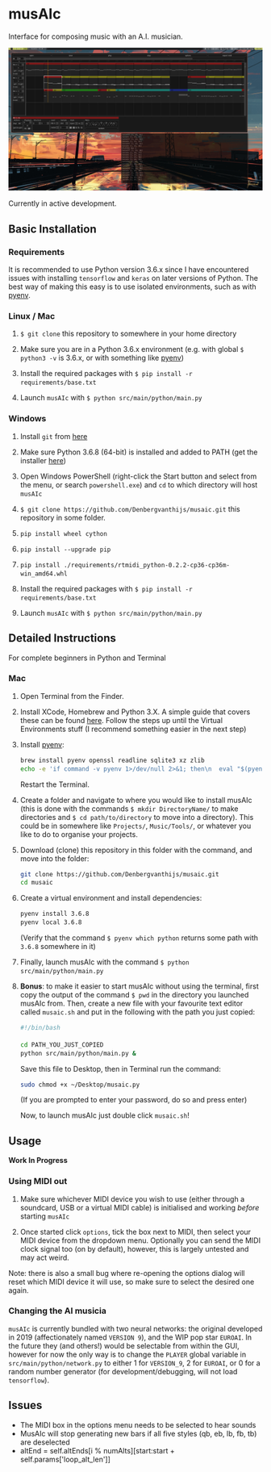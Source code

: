 # musAIc

Interface for composing music with an A.I. musician.

![musAIc 1.0_dev in use](docs/screenshot.png)

Currently in active development.

## Basic Installation

### Requirements

It is recommended to use Python version 3.6.x since I have encountered issues with installing `tensorflow` and `keras` on later versions of Python. The best way of making this easy is to use isolated environments, such as with [pyenv](https://github.com/pyenv/pyenv).

### Linux / Mac

1. `$ git clone` this repository to somewhere in your home directory

2. Make sure you are in a Python 3.6.x environment (e.g. with global `$ python3 -v` is 3.6.x, or with something like [pyenv](https://github.com/pyenv/pyenv))

3. Install the required packages with ```$ pip install -r requirements/base.txt```

4. Launch `musAIc` with ```$ python src/main/python/main.py```

### Windows

1. Install `git` from [here](https://git-scm.com/downloads)

2. Make sure Python 3.6.8 (64-bit) is installed and added to PATH (get the installer [here](https://www.python.org/downloads/release/python-368/))

3. Open Windows PowerShell (right-click the Start button and select from the menu, or search `powershell.exe`) and `cd` to which directory will host `musAIc`

4. `$ git clone https://github.com/Denbergvanthijs/musaic.git` this repository in some folder.

5. `pip install wheel cython`

6. `pip install --upgrade pip`

7. `pip install ./requirements/rtmidi_python-0.2.2-cp36-cp36m-win_amd64.whl`

8. Install the required packages with ```$ pip install -r requirements/base.txt```

9. Launch `musAIc` with ```$ python src/main/python/main.py```

## Detailed Instructions

For complete beginners in Python and Terminal

### Mac

1. Open Terminal from the Finder.

2. Install XCode, Homebrew and Python 3.X. A simple guide that covers these can be found [here](https://installpython3.com/mac/). Follow the steps up until the Virtual Environments stuff (I recommend something easier in the next step)

3. Install [pyenv](https://github.com/pyenv/pyenv):

   ```bash
   brew install pyenv openssl readline sqlite3 xz zlib
   echo -e 'if command -v pyenv 1>/dev/null 2>&1; then\n  eval "$(pyenv init -)"\nfi' >> ~/.bash_profile
   ```

   Restart the Terminal.

4. Create a folder and navigate to where you would like to install musAIc (this is done with the commands `$ mkdir DirectoryName/` to make directories and `$ cd path/to/directory` to move into a directory). This could be in somewhere like `Projects/`, `Music/Tools/`, or whatever you like to do to organise your projects.

5. Download (clone) this repository in this folder with the command, and move into the folder:

   ```bash
   git clone https://github.com/Denbergvanthijs/musaic.git
   cd musaic
   ```

6. Create a virtual environment and install dependencies:

   ```bash
   pyenv install 3.6.8
   pyenv local 3.6.8
   ```

   (Verify that the command `$ pyenv which python` returns some path with `3.6.8` somewhere in it)

7. Finally, launch musAIc with the command `$ python src/main/python/main.py`

8. **Bonus**: to make it easier to start musAIc without using the terminal, first copy the output of the command `$ pwd` in the directory you launched musAIc from. Then, create a new file with your favourite text editor called `musaic.sh` and put in the following with the path you just copied:

   ```bash
   #!/bin/bash
   
   cd PATH_YOU_JUST_COPIED
   python src/main/python/main.py &
   ```

   Save this file to Desktop, then in Terminal run the command:

   ```bash
   sudo chmod +x ~/Desktop/musaic.py
   ```

   (If you are prompted to enter your password, do so and press enter)

   Now, to launch musAIc just double click `musaic.sh`!

## Usage

**Work In Progress**

### Using MIDI out

1. Make sure whichever MIDI device you wish to use (either through a soundcard, USB or a virtual MIDI cable) is initialised and working _before_ starting `musAIc`

2. Once started click `options`, tick the box next to MIDI, then select your MIDI device from the dropdown menu. Optionally you can send the MIDI clock signal too (on by default), however, this is largely untested and may act weird.

Note: there is also a small bug where re-opening the options dialog will reset which MIDI device it will use, so make sure to select the desired one again.

### Changing the AI musicia

`musAIc` is currently bundled with two neural networks: the original developed in 2019 (affectionately named `VERSION 9`), and the WIP pop star `EUROAI`. In the future they (and others!) would be selectable from within the GUI, however for now the only way is to change the `PLAYER` global variable in `src/main/python/network.py` to either 1 for `VERSION_9`, 2 for `EUROAI`, or 0 for a random number generator (for development/debugging, will not load `tensorflow`).

## Issues

- The MIDI box in the options menu needs to be selected to hear sounds
- MusAIc will stop generating new bars if all five styles (qb, eb, lb, fb, tb) are deselected
- altEnd = self.altEnds[i % numAlts][start:start + self.params['loop_alt_len']]
